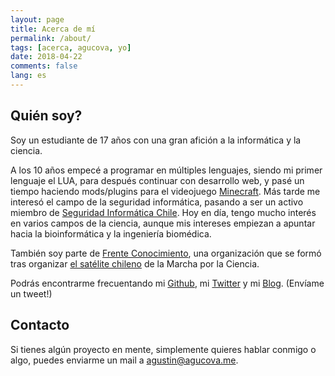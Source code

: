 ```yaml
---
layout: page
title: Acerca de mí
permalink: /about/
tags: [acerca, agucova, yo]
date: 2018-04-22
comments: false
lang: es
---
```

## Quién soy?
Soy un estudiante de 17 años con una gran afición a la informática y la ciencia.

A los 10 años empecé a programar en múltiples lenguajes, siendo mi primer lenguaje el LUA, para después continuar con desarrollo web, y pasé un tiempo haciendo mods/plugins para el videojuego [Minecraft](https://minecraft.net). Más tarde me interesó el campo de la seguridad informática, pasando a ser un activo miembro de [Seguridad Informática Chile](https://hacking.cl). Hoy en día, tengo mucho interés en varios campos de la ciencia, aunque mis intereses empiezan a apuntar hacia la bioinformática y la ingeniería biomédica.

También soy parte de [Frente Conocimiento](https://frenteconocimiento.cl/), una organización que se formó tras organizar [el satélite chileno](https://marchaporlaciencia.cl/) de la Marcha por la Ciencia.

Podrás encontrarme frecuentando mi [Github](https://github.com/agucova), mi [Twitter](https://twitter.com/agucova) y mi [Blog](https://agucova.github.io/posts/). (Envíame un tweet!)

## Contacto

Si tienes algún proyecto en mente, simplemente quieres hablar conmigo o algo, puedes enviarme un mail a [agustin@agucova.me](mailto:agustin@agucova.me).

